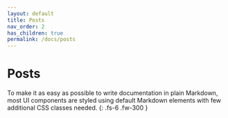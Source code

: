 ```yaml
---
layout: default
title: Posts
nav_order: 2
has_children: true
permalink: /docs/posts
---
```


# Posts

To make it as easy as possible to write documentation in plain Markdown, most UI components are styled using default Markdown elements with few additional CSS classes needed.
{: .fs-6 .fw-300 }

